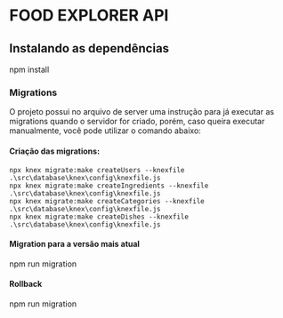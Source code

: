 # FOOD EXPLORER API

## Instalando as dependências
npm install

### Migrations
O projeto possui no arquivo de server uma instrução para já executar as migrations quando o servidor for criado, porém, caso queira executar manualmente, você pode utilizar o comando abaixo: 

#### Criação das migrations: 

``` 
npx knex migrate:make createUsers --knexfile .\src\database\knex\config\knexfile.js
npx knex migrate:make createIngredients --knexfile .\src\database\knex\config\knexfile.js
npx knex migrate:make createCategories --knexfile .\src\database\knex\config\knexfile.js
npx knex migrate:make createDishes --knexfile .\src\database\knex\config\knexfile.js
```

#### Migration para a versão mais atual
npm run migration

#### Rollback
npm run migration 